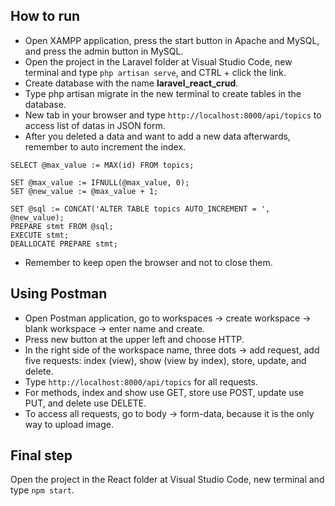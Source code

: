 ## How to run
- Open XAMPP application, press the start button in Apache and MySQL, and press the admin button in MySQL.
- Open the project in the Laravel folder at Visual Studio Code, new terminal and type ```php artisan serve```, and CTRL + click the link.
- Create database with the name **laravel_react_crud**.
- Type php artisan migrate in the new terminal to create tables in the database.
- New tab in your browser and type ```http://localhost:8000/api/topics``` to access list of datas in JSON form.
- After you deleted a data and want to add a new data afterwards, remember to auto increment the index.
```
SELECT @max_value := MAX(id) FROM topics;

SET @max_value := IFNULL(@max_value, 0);
SET @new_value := @max_value + 1;

SET @sql := CONCAT('ALTER TABLE topics AUTO_INCREMENT = ', @new_value);
PREPARE stmt FROM @sql;
EXECUTE stmt;
DEALLOCATE PREPARE stmt;
```
- Remember to keep open the browser and not to close them.

## Using Postman
- Open Postman application, go to workspaces -> create workspace -> blank workspace -> enter name and create.
- Press new button at the upper left and choose HTTP.
- In the right side of the workspace name, three dots -> add request, add five requests: index (view), show (view by index), store, update, and delete.
- Type ```http://localhost:8000/api/topics``` for all requests.
- For methods, index and show use GET, store use POST, update use PUT, and delete use DELETE.
- To access all requests, go to body -> form-data, because it is the only way to upload image.

## Final step
Open the project in the React folder at Visual Studio Code, new terminal and type ```npm start```.
